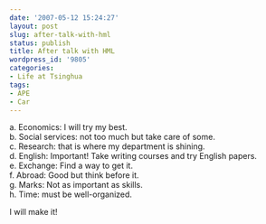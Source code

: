 ```yaml
---
date: '2007-05-12 15:24:27'
layout: post
slug: after-talk-with-hml
status: publish
title: After talk with HML
wordpress_id: '9805'
categories:
- Life at Tsinghua
tags:
- APE
- Car
---
```


a. Economics: I will try my best.  
b. Social services: not too much but take care of some.  
c. Research: that is where my department is shining.  
d. English: Important! Take writing courses and try English papers.  
e. Exchange: Find a way to get it.  
f. Abroad: Good but think before it.  
g. Marks: Not as important as skills.  
h. Time: must be well-organized.  
  
I will make it!  

